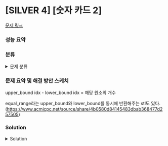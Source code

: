 # [SILVER 4] [숫자 카드 2]

[문제 링크](https://www.acmicpc.net/problem/10816) 

### 성능 요약

### 분류

<details><summary>문제 분류</summary> 

[분할 정복]

</details>

### 문제 요약 및 해결 방안 스케치

upper_bound idx - lower_bound idx = 해당 원소의 개수

equal_range라는 upper_bound와 lower_bound를 동시에 반환해주는 stl도 있다. (https://www.acmicpc.net/source/share/4b0580d84145483dbab368477d257505)

### Solution

<details><summary>Solution</summary> 

[Source Code]

</details>
